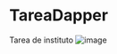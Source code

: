 # TareaDapper
Tarea de instituto
![image](https://user-images.githubusercontent.com/58039198/172026781-343da577-d846-4f48-9cbe-5bedc6d22df2.png)
